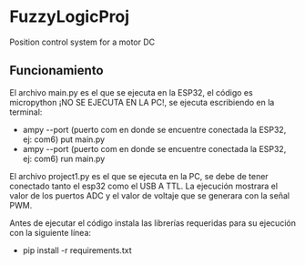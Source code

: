 # FuzzyLogicProj
Position control system for a motor DC

## Funcionamiento
El archivo main.py es el que se ejecuta en la ESP32, el código es micropython ¡NO SE EJECUTA EN LA PC!, se ejecuta escribiendo en la terminal:
- ampy --port (puerto com en donde se encuentre conectada la ESP32, ej: com6) put main.py 
- ampy --port (puerto com en donde se encuentre conectada la ESP32, ej: com6) run main.py

El archivo project1.py es el que se ejecuta en la PC, se debe de tener conectado tanto el esp32 como el USB A TTL.
La ejecución mostrara el valor de los puertos ADC y el valor de voltaje que se generara con la señal PWM.

Antes de ejecutar el código instala las librerías requeridas para su ejecución con la siguiente línea:
- pip install -r requirements.txt
